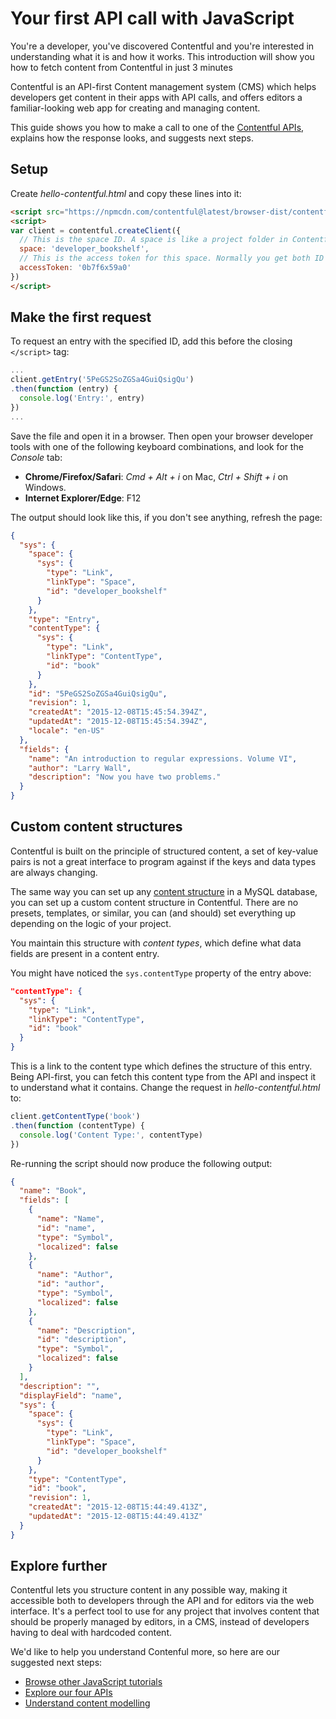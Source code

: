 # Your first API call with JavaScript

You're a developer, you've discovered Contentful and you're interested in understanding what it is and how it works. This introduction will show you how to fetch content from Contentful in just 3 minutes

Contentful is an API-first Content management system (CMS) which helps developers get content in their apps with API calls, and offers editors a familiar-looking web app for creating and managing content.

This guide shows you how to make a call to one of the [Contentful APIs](/developers/docs/concepts/apis), explains how the response looks, and suggests next steps.

## Setup

Create _hello-contentful.html_ and copy these lines into it:

~~~html
<script src="https://npmcdn.com/contentful@latest/browser-dist/contentful.min.js"></script>
<script>
var client = contentful.createClient({
  // This is the space ID. A space is like a project folder in Contentful terms
  space: 'developer_bookshelf',
  // This is the access token for this space. Normally you get both ID and the token in the Contentful web app
  accessToken: '0b7f6x59a0'
})
</script>
~~~

## Make the first request

To request an entry with the specified ID, add this before the closing `</script>` tag:

~~~javascript
...
client.getEntry('5PeGS2SoZGSa4GuiQsigQu')
.then(function (entry) {
  console.log('Entry:', entry)
})
...
~~~

Save the file and open it in a browser. Then open your browser developer tools with one of the following keyboard combinations, and look for the _Console_ tab:

- **Chrome/Firefox/Safari**: _Cmd + Alt + i_ on Mac, _Ctrl + Shift + i_ on Windows.
- **Internet Explorer/Edge**: F12

The output should look like this, if you don't see anything, refresh the page:

~~~json
{
  "sys": {
    "space": {
      "sys": {
        "type": "Link",
        "linkType": "Space",
        "id": "developer_bookshelf"
      }
    },
    "type": "Entry",
    "contentType": {
      "sys": {
        "type": "Link",
        "linkType": "ContentType",
        "id": "book"
      }
    },
    "id": "5PeGS2SoZGSa4GuiQsigQu",
    "revision": 1,
    "createdAt": "2015-12-08T15:45:54.394Z",
    "updatedAt": "2015-12-08T15:45:54.394Z",
    "locale": "en-US"
  },
  "fields": {
    "name": "An introduction to regular expressions. Volume VI",
    "author": "Larry Wall",
    "description": "Now you have two problems."
  }
}
~~~

## Custom content structures

Contentful is built on the principle of structured content, a set of key-value pairs is not a great interface to program against if the keys and data types are always changing.

The same way you can set up any [content structure](/developers/docs/concepts/data-model) in a MySQL database, you can set up a custom content structure in Contentful. There are no presets, templates, or similar, you can (and should) set everything up depending on the logic of your project.

You maintain this structure with _content types_, which define what data fields are present in a content entry.

You might have noticed the `sys.contentType` property of the entry above:

~~~json
"contentType": {
  "sys": {
    "type": "Link",
    "linkType": "ContentType",
    "id": "book"
  }
}
~~~

This is a link to the content type which defines the structure of this entry. Being API-first, you can fetch this content type from the API and inspect it to understand what it contains. Change the request in _hello-contentful.html_ to:

~~~javascript
client.getContentType('book')
.then(function (contentType) {
  console.log('Content Type:', contentType)
})
~~~

Re-running the script should now produce the following output:

~~~json
{
  "name": "Book",
  "fields": [
    {
      "name": "Name",
      "id": "name",
      "type": "Symbol",
      "localized": false
    },
    {
      "name": "Author",
      "id": "author",
      "type": "Symbol",
      "localized": false
    },
    {
      "name": "Description",
      "id": "description",
      "type": "Symbol",
      "localized": false
    }
  ],
  "description": "",
  "displayField": "name",
  "sys": {
    "space": {
      "sys": {
        "type": "Link",
        "linkType": "Space",
        "id": "developer_bookshelf"
      }
    },
    "type": "ContentType",
    "id": "book",
    "revision": 1,
    "createdAt": "2015-12-08T15:44:49.413Z",
    "updatedAt": "2015-12-08T15:44:49.413Z"
  }
}
~~~

## Explore further

Contentful lets you structure content in any possible way, making it accessible both to developers through the API and for editors via the web interface. It's a perfect tool to use for any project that involves content that should be properly managed by editors, in a CMS, instead of developers having to deal with hardcoded content.

We'd like to help you understand Contenful more, so here are our suggested next steps:

- [Browse other JavaScript tutorials](/developers/docs/javascript/)
- [Explore our four APIs](/developers/docs/concepts/apis)
- [Understand content modelling](/developers/docs/concepts/data-model)
